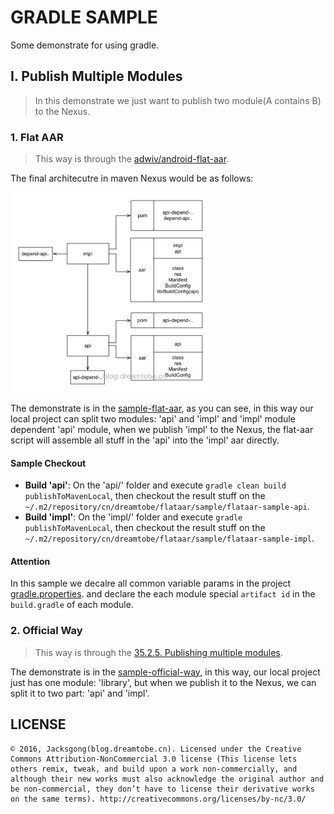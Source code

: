 # GRADLE SAMPLE

Some demonstrate for using gradle.

## I. Publish Multiple Modules

> In this demonstrate we just want to publish two module(A contains B) to the Nexus.

### 1. Flat AAR

> This way is through the [adwiv/android-flat-aar](https://github.com/adwiv/android-fat-aar).

The final architecutre in maven Nexus would be as follows:

<img src="https://github.com/Jacksgong/gralde-sample/raw/master/art/flat-aar-sample.png" width="320">

The demonstrate is in the [sample-flat-aar](todo-path), as you can see, in this way our local project can split two modules: 'api' and 'impl' and 'impl' module dependent 'api' module, when we publish 'impl' to the Nexus, the flat-aar script will assemble all stuff in the 'api' into the 'impl' aar directly.

#### Sample Checkout

- **Build 'api'**: On the 'api/' folder and execute `gradle clean build publishToMavenLocal`, then checkout the result stuff on the `~/.m2/repository/cn/dreamtobe/flataar/sample/flataar-sample-api`.
- **Build 'impl'**: On the 'impl/' folder and execute `gradle publishToMavenLocal`, then checkout the result stuff on the `~/.m2/repository/cn/dreamtobe/flataar/sample/flataar-sample-impl`.

#### Attention

In this sample we decalre all common variable params in the project [gradle.properties](https://github.com/Jacksgong/gralde-sample/blob/master/sample-flat-aar/gradle.properties). and declare the each module special `artifact id` in the `build.gradle` of each module.

### 2. Official Way

> This way is through the [35.2.5. Publishing multiple modules](https://docs.gradle.org/current/userguide/publishing_maven.html#sec:publishing_multiple_modules_to_maven).

The demonstrate is in the [sample-official-way](todo-path), in this way, our local project just has one module: 'library', but when we publish it to the Nexus, we can split it to two part: 'api' and 'impl'.


## LICENSE

```
© 2016, Jacksgong(blog.dreamtobe.cn). Licensed under the Creative Commons Attribution-NonCommercial 3.0 license (This license lets others remix, tweak, and build upon a work non-commercially, and although their new works must also acknowledge the original author and be non-commercial, they don’t have to license their derivative works on the same terms). http://creativecommons.org/licenses/by-nc/3.0/
```
